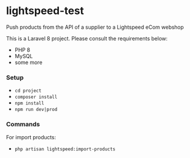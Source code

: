 # lightspeed-test
Push products from the API of a supplier to a Lightspeed eCom webshop

This is a Laravel 8 project. Please consult the requirements below:
- PHP 8
- MySQL
- some more

### Setup

- `cd project`
- `composer install`
- `npm install`
- `npm run dev|prod`

### Commands

For import products:
- `php artisan lightspeed:import-products`
